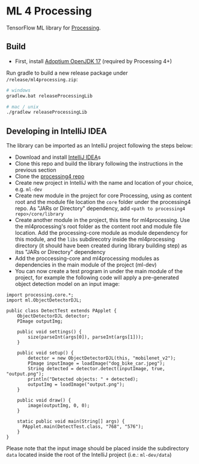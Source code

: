 # ML 4 Processing

TensorFlow ML library for [Processing](https://processing.org/).

## Build
- First, install [Adoptium OpenJDK 17](https://adoptium.net/) (required by Processing 4+)

Run gradle to build a new release package under `/release/ml4processing.zip`:

```bash
# windows
gradlew.bat releaseProcessingLib

# mac / unix
./gradlew releaseProcessingLib
```

## Developing in IntelliJ IDEA

The library can be imported as an IntelliJ project following the steps below:

- Download and install [IntelliJ IDEA](https://www.jetbrains.com/idea/download/)s
- Clone this repo and build the library following the instructions in the previous section
- Clone the [processing4 repo](https://github.com/processing/processing4)
- Create new project in IntelliJ with the name and location of your choice, e.g. ```ml-dev```
- Create new module in the project for core Processing, using as content root and the module file location the ```core``` folder under the processing4 repo. As "JARs or Directory" dependency, add ```<path to processing4 repo>/core/library```
- Create another module in the project, this time for ml4processing. Use the ml4processing's root folder as the content root and module file location. Add the processing-core module as module dependency for this module, and the ```libs``` subdirecotry inside the ml4processing directory (it should have been created during library building step) as itss "JARs or Directory" dependency
- Add the proccessing-core and ml4processing modules as dependencies in the main module of the project (ml-dev)
- You can now create a test program in under the main module of the project, for example the following code will apply a pre-generated object detection model on an input image:

```
import processing.core.*;
import ml.ObjectDetectorDJL;

public class DetectTest extends PApplet {
    ObjectDetectorDJL detector;
    PImage outputImg;

    public void settings() {
        size(parseInt(args[0]), parseInt(args[1]));
    }

    public void setup() {
        detector = new ObjectDetectorDJL(this, "mobilenet_v2");
        PImage inputImage = loadImage("dog_bike_car.jpeg");
        String detected = detector.detect(inputImage, true, "output.png");
        println("Detected objects: " + detected);
        outputImg = loadImage("output.png");
    }

    public void draw() {
        image(outputImg, 0, 0);
    }

    static public void main(String[] args) {
      PApplet.main(DetectTest.class, "768", "576");
    }
}
```

Please note that the input image should be placed inside the subdirectory ```data``` located inside the root of the IntelliJ project (i.e.: ```ml-dev/data```)